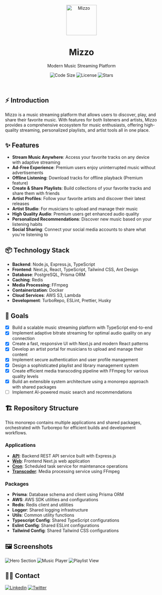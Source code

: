 <p align="center">
    <a href="https://mizzo.app">
        <img alt="Mizzo" width="100" src="./apps/web/src/app/icon.ico">
    </a>
</p>

<div align="center">
    <h1>Mizzo</h1>
    <p>Modern Music Streaming Platform</p>
</div>

<p align="center">
    <img src="https://img.shields.io/github/languages/code-size/s4shibam/mizzo?style=flat-square" alt="Code Size">
    <img src="https://img.shields.io/github/license/s4shibam/mizzo?style=flat-square" alt="License">
    <img src="https://img.shields.io/github/stars/s4shibam/mizzo?style=flat-square&logo=github" alt="Stars">
</p>

<br />

## ⚡ Introduction

Mizzo is a music streaming platform that allows users to discover, play, and share their favorite music. With features for both listeners and artists, Mizzo provides a comprehensive ecosystem for music enthusiasts, offering high-quality streaming, personalized playlists, and artist tools all in one place.

## ✨ Features

- **Stream Music Anywhere**: Access your favorite tracks on any device with adaptive streaming
- **Ad-Free Experience**: Premium users enjoy uninterrupted music without advertisements
- **Offline Listening**: Download tracks for offline playback (Premium feature)
- **Create & Share Playlists**: Build collections of your favorite tracks and share them with friends
- **Artist Profiles**: Follow your favorite artists and discover their latest releases
- **Artist Studio**: For musicians to upload and manage their music
- **High Quality Audio**: Premium users get enhanced audio quality
- **Personalized Recommendations**: Discover new music based on your listening habits
- **Social Sharing**: Connect your social media accounts to share what you're listening to

## 📦 Technology Stack

- **Backend**: Node.js, Express.js, TypeScript
- **Frontend**: Next.js, React, TypeScript, Tailwind CSS, Ant Design
- **Database**: PostgreSQL, Prisma ORM
- **Caching**: Redis
- **Media Processing**: FFmpeg
- **Containerization**: Docker
- **Cloud Services**: AWS S3, Lambda
- **Development**: TurboRepo, ESLint, Prettier, Husky

## 🎯 Goals

- [x] Build a scalable music streaming platform with TypeScript end-to-end
- [x] Implement adaptive bitrate streaming for optimal audio quality on any connection
- [x] Create a fast, responsive UI with Next.js and modern React patterns
- [x] Develop an artist portal for musicians to upload and manage their content
- [x] Implement secure authentication and user profile management
- [x] Design a sophisticated playlist and library management system
- [x] Create efficient media transcoding pipeline with FFmpeg for various quality levels
- [x] Build an extensible system architecture using a monorepo approach with shared packages
- [ ] Implement AI-powered music search and recommendations

## 🏗️ Repository Structure

This monorepo contains multiple applications and shared packages, orchestrated with Turborepo for efficient builds and development workflows.

### Applications

- **[API](./apps/api/readme.md)**: Backend REST API service built with Express.js
- **[Web](./apps/web/readme.md)**: Frontend Next.js web application
- **[Cron](./apps/cron/readme.md)**: Scheduled task service for maintenance operations
- **[Transcoder](./apps/transcoder/readme.md)**: Media processing service using FFmpeg

### Packages

- **Prisma**: Database schema and client using Prisma ORM
- **AWS**: AWS SDK utilities and configurations
- **Redis**: Redis client and utilities
- **Logger**: Shared logging infrastructure
- **Utils**: Common utility functions
- **Typescript Config**: Shared TypeScript configurations
- **Eslint Config**: Shared ESLint configurations
- **Tailwind Config**: Shared Tailwind CSS configurations

## 🖼️ Screenshots

![Hero Section](https://via.placeholder.com/800x450?text=Mizzo+Hero+Section)
![Music Player](https://via.placeholder.com/800x450?text=Mizzo+Music+Player)
![Playlist View](https://via.placeholder.com/800x450?text=Mizzo+Playlist+View)

## 👋🏻 Contact

[![Linkedin](https://img.shields.io/badge/LinkedIn-0077B5?style=for-the-badge&logo=linkedin&logoColor=white)](https://www.linkedin.com/in/s4shibam)
[![Twitter](https://img.shields.io/badge/Twitter-00ACEE?style=for-the-badge&logo=twitter&logoColor=white)](https://twitter.com/s4shibam)
